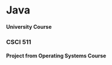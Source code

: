 # Java

<h4>University Course</h4>
<h3>CSCI 511</h3>
<h4>Project from Operating Systems Course</h4>

  
